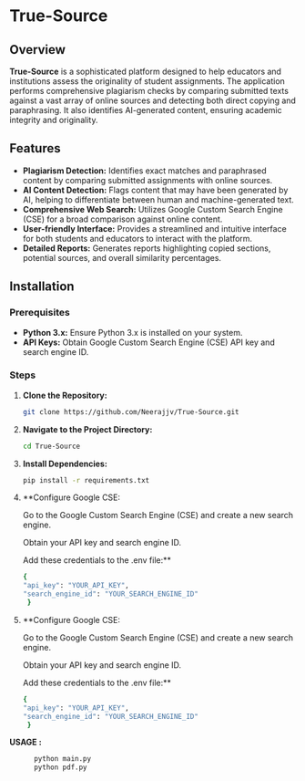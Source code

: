 # True-Source

## Overview

**True-Source** is a sophisticated platform designed to help educators and institutions assess the originality of student assignments. The application performs comprehensive plagiarism checks by comparing submitted texts against a vast array of online sources and detecting both direct copying and paraphrasing. It also identifies AI-generated content, ensuring academic integrity and originality.

## Features

- **Plagiarism Detection:** Identifies exact matches and paraphrased content by comparing submitted assignments with online sources.
- **AI Content Detection:** Flags content that may have been generated by AI, helping to differentiate between human and machine-generated text.
- **Comprehensive Web Search:** Utilizes Google Custom Search Engine (CSE) for a broad comparison against online content.
- **User-friendly Interface:** Provides a streamlined and intuitive interface for both students and educators to interact with the platform.
- **Detailed Reports:** Generates reports highlighting copied sections, potential sources, and overall similarity percentages.

## Installation

### Prerequisites

- **Python 3.x:** Ensure Python 3.x is installed on your system.
- **API Keys:** Obtain Google Custom Search Engine (CSE) API key and search engine ID.

### Steps

1. **Clone the Repository:**

   ```bash
   git clone https://github.com/Neerajjv/True-Source.git
2. **Navigate to the Project Directory:**
   ```bash
   cd True-Source
3. **Install Dependencies:**
   ```bash
   pip install -r requirements.txt
4. **Configure Google CSE:

   Go to the Google Custom Search Engine (CSE) and create a new search engine.

   Obtain your API key and search engine ID.

   Add these credentials to the .env file:**
   ```bash
   {
   "api_key": "YOUR_API_KEY",
   "search_engine_id": "YOUR_SEARCH_ENGINE_ID"
    }
4. **Configure Google CSE:

   Go to the Google Custom Search Engine (CSE) and create a new search engine.

   Obtain your API key and search engine ID.

   Add these credentials to the .env file:**
   ```bash
   {
   "api_key": "YOUR_API_KEY",
   "search_engine_id": "YOUR_SEARCH_ENGINE_ID"
    }
  **USAGE :**
  ```bash
        python main.py
        python pdf.py


